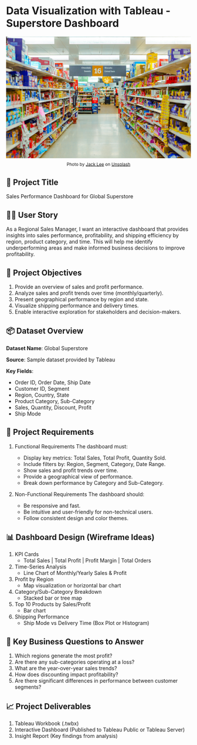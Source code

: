 # Data Visualization with Tableau - Superstore Dashboard

<p align="center">
  <img src="Images/Supermarket_Images.jpg" width="600"><br>
  <sub>
    Photo by <a href="https://unsplash.com/@jack19992011?utm_content=creditCopyText&utm_medium=referral&utm_source=unsplash">Jack Lee</a> on <a href="https://unsplash.com/photos/a-grocery-store-aisle-filled-with-lots-of-food-IH65r4HEQWQ?utm_content=creditCopyText&utm_medium=referral&utm_source=unsplash">Unsplash</a>
  </sub>
</p>

## 📌 Project Title
Sales Performance Dashboard for Global Superstore

## 🧑‍💼 User Story
As a Regional Sales Manager, I want an interactive dashboard that provides insights into sales performance, profitability, and shipping efficiency by region, product category, and time. This will help me identify underperforming areas and make informed business decisions to improve profitability.

## 🎯 Project Objectives
1. Provide an overview of sales and profit performance.
2. Analyze sales and profit trends over time (monthly/quarterly).
3. Present geographical performance by region and state.
4. Visualize shipping performance and delivery times.
5. Enable interactive exploration for stakeholders and decision-makers.

## 📦 Dataset Overview
**Dataset Name**: Global Superstore

**Source**: Sample dataset provided by Tableau

**Key Fields**:
- Order ID, Order Date, Ship Date
- Customer ID, Segment
- Region, Country, State
- Product Category, Sub-Category
- Sales, Quantity, Discount, Profit
- Ship Mode

## 🧩 Project Requirements
1. Functional Requirements
   The dashboard must:
   - Display key metrics: Total Sales, Total Profit, Quantity Sold.
   - Include filters by: Region, Segment, Category, Date Range.
   - Show sales and profit trends over time.
   - Provide a geographical view of performance.
   - Break down performance by Category and Sub-Category.

2. Non-Functional Requirements
   The dashboard should:
   - Be responsive and fast.
   - Be intuitive and user-friendly for non-technical users.
   - Follow consistent design and color themes.
  
## 📊 Dashboard Design (Wireframe Ideas)

1. KPI Cards
   - Total Sales | Total Profit | Profit Margin | Total Orders
2. Time-Series Analysis
   - Line Chart of Monthly/Yearly Sales & Profit
3. Profit by Region
   - Map visualization or horizontal bar chart
4. Category/Sub-Category Breakdown
   - Stacked bar or tree map
5. Top 10 Products by Sales/Profit
   - Bar chart
6. Shipping Performance
   - Ship Mode vs Delivery Time (Box Plot or Histogram)
  
## 🧠 Key Business Questions to Answer
1. Which regions generate the most profit?
2. Are there any sub-categories operating at a loss?
3. What are the year-over-year sales trends?
4. How does discounting impact profitability?
5. Are there significant differences in performance between customer segments?

## 📈 Project Deliverables
1. Tableau Workbook (.twbx)
2. Interactive Dashboard (Published to Tableau Public or Tableau Server)
3. Insight Report (Key findings from analysis)




